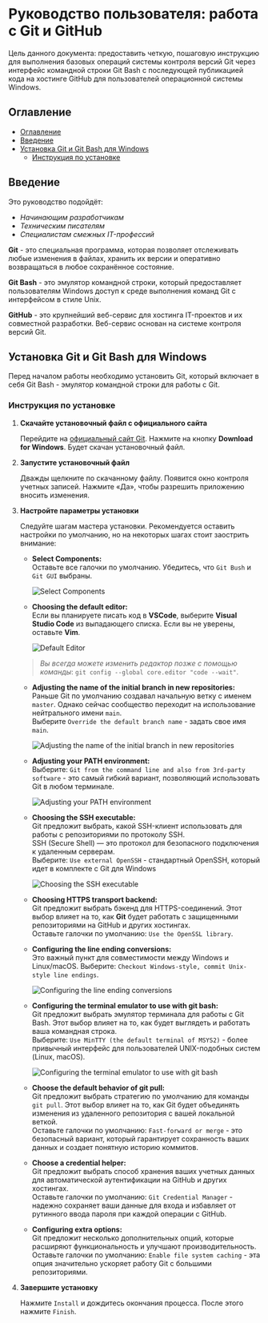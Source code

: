# Руководство пользователя: работа с Git и GitHub

Цель данного документа: предоставить четкую, пошаговую инструкцию для выполнения базовых операций системы контроля версий Git через интерфейс командной строки Git Bash с последующей публикацией кода на хостинге GitHub для пользователей операционной системы Windows.

## Оглавление

- [Оглавление](#оглавление)
- [Введение](#введение)
- [Установка Git и Git Bash для Windows](#установка-git-и-git-bash-для-windows)
  - [Инструкция по установке](#инструкция-по-установке)

## Введение

Это руководство подойдёт:

* *Начинающим разработчикам*
* *Техническим писателям*
* *Специалистам смежных IT-профессий*

**Git** - это специальная программа, которая позволяет отслеживать любые изменения в файлах, хранить их версии и оперативно возвращаться в любое сохранённое состояние.

**Git Bash** - это эмулятор командной строки, который предоставляет пользователям Windows доступ к среде выполнения команд Git  с интерфейсом в стиле Unix.

**GitHub** - это крупнейший веб-сервис для хостинга IT-проектов и их совместной разработки. Веб-сервис основан на системе контроля версий Git.

## Установка Git и Git Bash для Windows

Перед началом работы необходимо установить Git, который включает в себя Git Bash - эмулятор командной строки для работы с Git.

### Инструкция по установке

1. **Скачайте установочный файл с официального сайта**
   
    Перейдите на [официальный сайт Git](https://git-scm.com/). Нажмите на кнопку **Download for Windows**. Будет скачан установочный файл.

2. **Запустите установочный файл**
   
   Дважды щелкните по скачанному файлу. Появится окно контроля учетных записей. Нажмите «Да», чтобы разрешить приложению вносить изменения.

3. **Настройте параметры установки**

    Следуйте шагам мастера установки. Рекомендуется оставить настройки по умолчанию, но на некоторых шагах стоит заострить внимание:
    * **Select Components:** </br> Оставьте все галочки по умолчанию. Убедитесь, что `Git Bush` и `Git GUI` выбраны.
  
      ![Select Components](img/SelectComponents.jpg)

    * **Choosing the default editor:**</br> Если вы планируете писать код в **VSCode**, выберите **Visual Studio Code** из выпадающего списка. Если вы не уверены, оставьте **Vim**.
  
      ![Default Editor](img/DefaultEditor.jpg)

    > *Вы всегда можете изменить редактор позже с помощью команды*:
    `git config --global core.editor "code --wait"`.
    * **Adjusting the name of the initial branch in new repositories:** </br>Раньше Git по умолчанию создавал начальную ветку с именем `master`. Однако сейчас сообщество переходит на использование нейтрального имени `main`.</br>Выберите `Override the default branch name` - задать свое имя `main`.

      ![Adjusting the name of the initial branch in new repositories](img/NameBranch.jpg)

    * **Adjusting your PATH environment:** </br> Выберите: `Git from the command line and also from 3rd-party software` - это самый гибкий вариант, позволяющий использовать Git в любом терминале.
  
      ![Adjusting your PATH environment](img/AdjustingEnvironme.jpg)
    * **Choosing the SSH executable:** </br> Git предложит выбрать, какой SSH-клиент использовать для работы с репозиториями по протоколу SSH. </br>SSH (Secure Shell) — это протокол для безопасного подключения к удаленным серверам.</br> Выберите: `Use external OpenSSH` - стандартный OpenSSH, который идет в комплекте с Git для Windows
  
      ![Choosing the SSH executable](img/ssh.jpg)

    * **Choosing HTTPS transport backend:** </br>  Git предложит выбрать бэкенд для HTTPS-соединений. Этот выбор влияет на то, как **Git** будет работать с защищенными репозиториями на GitHub и других хостингах. </br> Оставьте галочки по умолчанию: `Use the OpenSSL library`.
    * **Configuring the line ending conversions:** </br> Это важный пункт для совместимости между Windows и Linux/macOS. Выберите: `Checkout Windows-style, commit Unix-style line endings`.

      ![Configuring the line ending conversions](img/Configuring.jpg)

    * **Configuring the terminal emulator to use with git bash:**</br>Git предложит выбрать эмулятор терминала для работы с Git Bash. Этот выбор влияет на то, как будет выглядеть и работать ваша командная строка.</br> Выберите: `Use MinTTY (the default terminal of MSYS2)` - более привычный интерфейс для пользователей UNIX-подобных систем (Linux, macOS).
  
      ![Configuring the terminal emulator to use with git bash](img/ConfiguringEmulator.jpg)

    * **Choose the default behavior of git pull:** </br>Git предложит выбрать стратегию по умолчанию для команды `git pull`. Этот выбор влияет на то, как Git будет объединять изменения из удаленного репозитория с вашей локальной веткой.</br>
  Оставьте галочки по умолчанию: `Fast-forward or merge` - это безопасный вариант, который гарантирует сохранность ваших данных и создает понятную историю коммитов.
    * **Choose a credential helper:** </br>Git предложит выбрать способ хранения ваших учетных данных для автоматической аутентификации на GitHub и других хостингах.</br>
  Оставьте галочки по умолчанию: `Git Credential Manager` - надежно сохраняет ваши данные для входа и избавляет от рутинного ввода пароля при каждой операции с GitHub. 
    * **Configuring extra options:**</br>Git предложит несколько дополнительных опций, которые расширяют функциональность и улучшают производительность.</br>Оставьте галочки по умолчанию: `Enable file system caching` - эта опция значительно ускоряет работу Git с большими репозиториями.

4. **Завершите установку**

   Нажмите `Install` и дождитесь окончания процесса. После этого нажмите `Finish`.
  